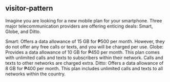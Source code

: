 ## visitor-pattern
Imagine you are looking for a new mobile plan for your smartphone. Three major telecommunication providers are offering enticing deals: Smart, Globe, and Ditto.

Smart: Offers a data allowance of 15 GB for ₱500 per month. However, they do not offer any free calls or texts, and you will be charged per use.
Globe: Provides a data allowance of 10 GB for ₱450 per month. This plan comes with unlimited calls and texts to subscribers within their network. Calls and texts to other networks are charged extra.
Ditto: Offers a data allowance of 8 GB for ₱400 per month. This plan includes unlimited calls and texts to all networks within the country.
